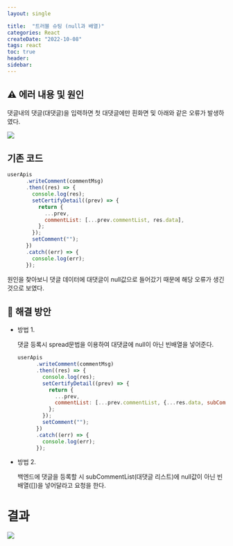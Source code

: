 ```yaml
---
layout: single 

title:  "트러블 슈팅 (null과 배열)"  
categories: React
createDate: "2022-10-08"
tags: react
toc: true
header:
sidebar: 
---
```




## ⚠️ 에러 내용 및 원인

댓글내의 댓글(대댓글)을 입력하면 첫 대댓글에만 흰화면 및 아래와 같은 오류가 발생하였다.

![](https://velog.velcdn.com/images/danchoi/post/e1ed676c-5654-4f71-8028-9b507ea27794/image.png)

## 기존 코드

```jsx
userApis
      .writeComment(commentMsg)
      .then((res) => {
        console.log(res);
        setCertifyDetail((prev) => {
          return {
            ...prev,
            commentList: [...prev.commentList, res.data],
          };
        });
        setComment("");
      })
      .catch((err) => {
        console.log(err);
      });
```

원인을 찾아보니 댓글 데이터에 대댓글이 null값으로 들어갔기 때문에 해당 오류가 생긴것으로 보였다.

## 🔆 해결 방안

- 방법 1.

  댓글 등록시 spread문법을 이용하여 대댓글에 null이 아닌 빈배열을 넣어준다.

  ```jsx
  userApis
        .writeComment(commentMsg)
        .then((res) => {
          console.log(res);
          setCertifyDetail((prev) => {
            return {
              ...prev,
              commentList: [...prev.commentList, {...res.data, subCommentList:[]}],
            };
          });
          setComment("");
        })
        .catch((err) => {
          console.log(err);
        });
  ```

- 방법 2.

  백엔드에 댓글을 등록할 시 subCommentList(대댓글 리스트)에 null값이 아닌 빈배열([])을 넣어달라고 요청을 한다.

# 결과 

![](https://velog.velcdn.com/images/danchoi/post/b9481833-dfe5-4cc5-9226-bccd50ec3ad7/image.png)